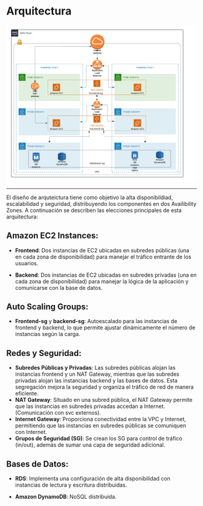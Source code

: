 # Arquitectura

![image](./images/arq-net.png)

---

El diseño de arquteictura tiene como objetivo la alta disponibildiad, escalabilidad y seguridad, distribuyendo los componentes en dos Availibility Zones. A continuación se describen las elecciones principales de esta arquitectura:


## **Amazon EC2 Instances:**

- **Frontend**: Dos instancias de EC2 ubicadas en subredes públicas (una en cada zona de disponibilidad) para manejar el tráfico entrante de los usuarios.

- **Backend**: Dos instancias de EC2 ubicadas en subredes privadas (una en cada zona de disponibilidad) para manejar la lógica de la aplicación y comunicarse con la base de datos.
  

## **Auto Scaling Groups:** 

- **Frontend-sg** y **backend-sg**: Autoescalado para las instancias de frontend y backend, lo que permite ajustar dinámicamente el número de instancias según la carga.
  
 
## **Redes y Seguridad**:

- **Subredes Públicas y Privadas**: Las subredes públicas alojan las instancias frontend y un NAT Gateway, mientras que las subredes privadas alojan las instancias backend y las bases de datos. Esta segregación mejora la seguridad y organiza el tráfico de red de manera eficiente.
- **NAT Gateway**: Situado en una subred pública, el NAT Gateway permite que las instancias en subredes privadas accedan a Internet. (Comunicación con svc externos).
- **Internet Gateway**: Proporciona conectividad entre la VPC y Internet, permitiendo que las instancias en subredes públicas se comuniquen con Internet.
- **Grupos de Seguridad (SG)**: Se crean los SG para control de tráfico (in/out), además de  sumar una capa de seguridad adicional. 
  

## **Bases de Datos:**

- **RDS**: Implementa una configuración de alta disponibilidad con instancias de lectura y escritura distribuidas.

- **Amazon DynamoDB**: NoSQL distribuida.
  